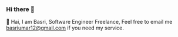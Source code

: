 ### Hi there 👋

👋 Hai, I am Basri, Software Engineer Freelance, Feel free to email me basriumar12@gmail.com if you need my service.




